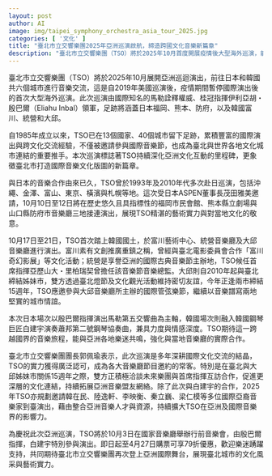 ```yaml
---
layout: post
author: AI
image: img/taipei_symphony_orchestra_asia_tour_2025.jpg
categories: [ '文化' ]
title: "臺北市立交響樂團2025年亞洲巡演啟航，締造跨國文化音樂新篇章"
description: "臺北市立交響樂團（TSO）將於2025年10月首度開展疫情後大型海外巡演，前往日本與韓國六座城市進行音樂交流，攜手桂冠指揮伊利亞胡・殷巴爾與韓國鋼琴大師白建宇，展現國際級藝術實力並深化亞洲音樂文化連結。"
---
```

臺北市立交響樂團（TSO）將於2025年10月展開亞洲巡迴演出，前往日本和韓國共六個城市進行音樂交流，這是自2019年美國巡演後，疫情期間暫停國際演出後的首次大型海外巡演。此次巡演由國際知名的馬勒詮釋權威、桂冠指揮伊利亞胡・殷巴爾（Eliahu Inbal）領軍，足跡將涵蓋日本福岡、熊本、防府，以及韓國富川、統營和大邱。

自1985年成立以來，TSO已在13個國家、40個城市留下足跡，累積豐富的國際演出與跨文化交流經驗，不僅被邀請參與國際音樂節，也成為臺北與世界各地文化城市連結的重要推手。本次巡演標誌著TSO持續深化亞洲文化互動的里程碑，更象徵臺北市打造國際音樂文化版圖的新篇章。

與日本的音樂合作由來已久，TSO曾於1993年及2010年代多次赴日巡演，包括沖繩、金澤、富山、東京、橫濱與札幌等地。這次受日本ASPEN董事長茂田雅美邀請，10月10日至12日將在歷史悠久且具指標性的福岡市民會館、熊本縣立劇場與山口縣防府市音樂廳三地接連演出，展現TSO精湛的藝術實力與對當地文化的敬意。

10月17日至21日，TSO首次踏上韓國國土，於富川藝術中心、統營音樂廳及大邱音樂廳進行演出。富川素有文創推廣重鎮之稱，曾經與臺北電影委員會合作「富川奇幻影展」等文化活動；統營是享譽亞洲的國際古典音樂節主辦地，TSO候任首席指揮亞歷山大・里柏瑞契曾擔任該音樂節音樂總監。大邱則自2010年起與臺北締結姊妹市，雙方透過臺北燈節及文化觀光活動維持密切友誼，今年正逢兩市締結15週年，TSO應邀參與大邱音樂廳所主辦的國際管弦樂節，繼續以音樂譜寫兩地堅實的城市情誼。

本次日本場次以殷巴爾指揮演出馬勒第五交響曲為主軸，韓國場次則融入韓國鋼琴巨匠白建宇演奏蕭邦第二號鋼琴協奏曲，兼具力度與情感深度。TSO期待這一跨越國界的音樂旅程，能與亞洲各地樂迷共鳴，強化與當地音樂廳的實際合作。

臺北市立交響樂團團長郭佩瑜表示，此次巡演是多年深耕國際文化交流的結晶，TSO的實力獲得廣泛認可，成為各大音樂廳節目邀約的常客。特別是在臺北與大邱姊妹市關係15週年之際，雙方正積極洽談未來樂團與首席指揮互訪合作，促進更深層的文化連結，持續拓展亞洲音樂盟友網絡。除了此次與白建宇的合作，2025年TSO亦規劃邀請韓在民、陸逸軒、李映衡、秦立巍、梁仁模等多位國際亞裔音樂家到臺演出，藉由整合亞洲音樂人才與資源，持續擴大TSO在亞洲及國際音樂界的影響力。

為慶祝此次亞洲巡演，TSO將於10月3日在國家音樂廳舉辦行前音樂會，由殷巴爾指揮，白建宇特別參與演出。即日起至4月27日購票可享79折優惠，歡迎樂迷踴躍支持，共同期待臺北市立交響樂團再次登上亞洲國際舞台，展現臺北城市的文化風采與藝術實力。